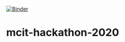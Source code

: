 [![Binder](https://mybinder.org/badge_logo.svg)](https://mybinder.org/v2/gh/nikhilmaddirala/mcit-hackathon-2020/master?urlpath=voila%2Frender%2Fage-predictor-app.ipynb)

# mcit-hackathon-2020
